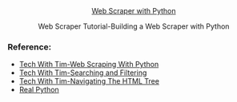 <div align="center"><a href="">Web Scraper with Python</a></div>

<p align="center">Web Scraper Tutorial-Building a Web Scraper with Python</p>

<h3 align="left">Reference: </h3>
<ul>
<li><a href="https://www.youtube.com/watch?v=gRLHr664tXA">Tech With Tim-Web Scraping With Python</a></li>
<li><a href="https://www.youtube.com/watch?v=lOzyQgv71_4">Tech With Tim-Searching and Filtering</a></li>
<li><a href="https://www.youtube.com/watch?v=lC6mucyD17k">Tech With Tim-Navigating The HTML Tree</a></li>

<li><a href="https://realpython.com/python-web-scraping-practical-introduction/https://realpython.com/python-web-scraping-practical-introduction/">Real Python</a></li>

</ul>